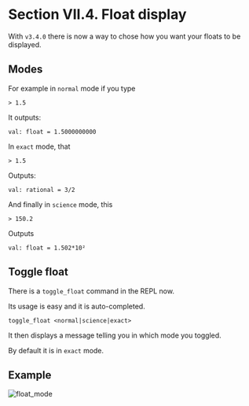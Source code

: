 # Section VII.4. Float display
With `v3.4.0` there is now a way to chose how you want your floats to be
displayed.

## Modes

For example in `normal` mode if you type 
```
> 1.5
```

It outputs: 

```
val: float = 1.5000000000
```

In `exact` mode, that
```
> 1.5
```

Outputs:

```
val: rational = 3/2
```

And finally in `science` mode, this
```
> 150.2
```

Outputs

```
val: float = 1.502*10²
```

## Toggle float
There is a `toggle_float` command in the REPL now.

Its usage is easy and it is auto-completed.
```
toggle_float <normal|science|exact>
```

It then displays a message telling you in which mode you toggled.

By default it is in `exact` mode.

## Example
![float_mode]("/assets/float_mode.png")
